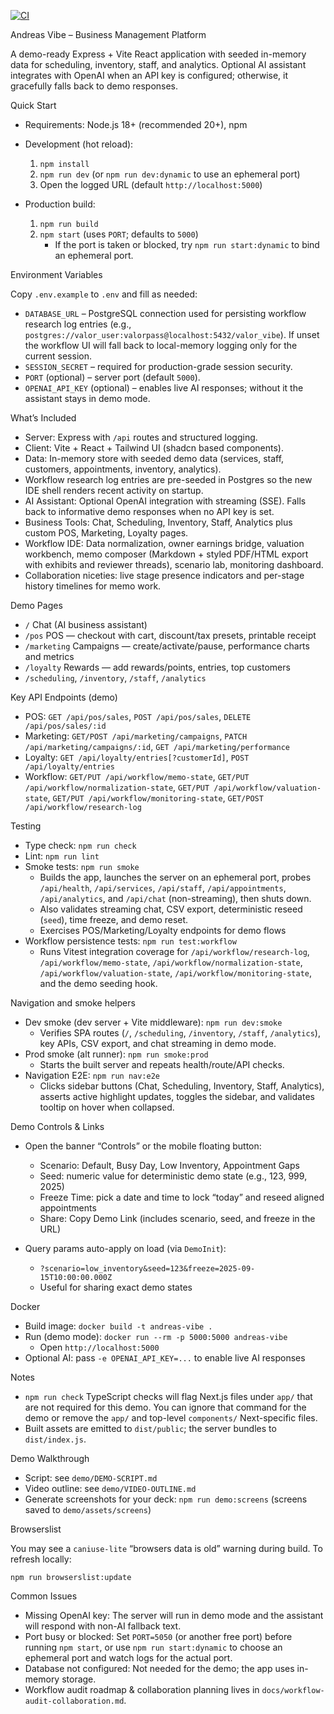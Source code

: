 [![CI](https://github.com/Bwillia13x/AndreasVibe/actions/workflows/ci.yml/badge.svg)](https://github.com/Bwillia13x/AndreasVibe/actions/workflows/ci.yml)

Andreas Vibe – Business Management Platform

A demo-ready Express + Vite React application with seeded in-memory data for scheduling, inventory, staff, and analytics. Optional AI assistant integrates with OpenAI when an API key is configured; otherwise, it gracefully falls back to demo responses.

Quick Start

- Requirements: Node.js 18+ (recommended 20+), npm

- Development (hot reload):
  1. `npm install`
  2. `npm run dev` (or `npm run dev:dynamic` to use an ephemeral port)
  3. Open the logged URL (default `http://localhost:5000`)

- Production build:
  1. `npm run build`
  2. `npm start` (uses `PORT`; defaults to `5000`)
     - If the port is taken or blocked, try `npm run start:dynamic` to bind an ephemeral port.

Environment Variables

Copy `.env.example` to `.env` and fill as needed:

- `DATABASE_URL` – PostgreSQL connection used for persisting workflow research log entries (e.g., `postgres://valor_user:valorpass@localhost:5432/valor_vibe`). If unset the workflow UI will fall back to local-memory logging only for the current session.
- `SESSION_SECRET` – required for production-grade session security.
- `PORT` (optional) – server port (default `5000`).
- `OPENAI_API_KEY` (optional) – enables live AI responses; without it the assistant stays in demo mode.

What’s Included

- Server: Express with `/api` routes and structured logging.
- Client: Vite + React + Tailwind UI (shadcn based components).
- Data: In-memory store with seeded demo data (services, staff, customers, appointments, inventory, analytics).
- Workflow research log entries are pre-seeded in Postgres so the new IDE shell renders recent activity on startup.
- AI Assistant: Optional OpenAI integration with streaming (SSE). Falls back to informative demo responses when no API key is set.
- Business Tools: Chat, Scheduling, Inventory, Staff, Analytics plus custom POS, Marketing, Loyalty pages.
- Workflow IDE: Data normalization, owner earnings bridge, valuation workbench, memo composer (Markdown + styled PDF/HTML export with exhibits and reviewer threads), scenario lab, monitoring dashboard.
- Collaboration niceties: live stage presence indicators and per-stage history timelines for memo work.

Demo Pages

- `/` Chat (AI business assistant)
- `/pos` POS — checkout with cart, discount/tax presets, printable receipt
- `/marketing` Campaigns — create/activate/pause, performance charts and metrics
- `/loyalty` Rewards — add rewards/points, entries, top customers
- `/scheduling`, `/inventory`, `/staff`, `/analytics`

Key API Endpoints (demo)

- POS: `GET /api/pos/sales`, `POST /api/pos/sales`, `DELETE /api/pos/sales/:id`
- Marketing: `GET/POST /api/marketing/campaigns`, `PATCH /api/marketing/campaigns/:id`, `GET /api/marketing/performance`
- Loyalty: `GET /api/loyalty/entries[?customerId]`, `POST /api/loyalty/entries`
- Workflow: `GET/PUT /api/workflow/memo-state`, `GET/PUT /api/workflow/normalization-state`, `GET/PUT /api/workflow/valuation-state`, `GET/PUT /api/workflow/monitoring-state`, `GET/POST /api/workflow/research-log`

Testing

- Type check: `npm run check`
- Lint: `npm run lint`
- Smoke tests: `npm run smoke`
  - Builds the app, launches the server on an ephemeral port, probes `/api/health`, `/api/services`, `/api/staff`, `/api/appointments`, `/api/analytics`, and `/api/chat` (non-streaming), then shuts down.
  - Also validates streaming chat, CSV export, deterministic reseed (`seed`), time freeze, and demo reset.
  - Exercises POS/Marketing/Loyalty endpoints for demo flows
- Workflow persistence tests: `npm run test:workflow`
  - Runs Vitest integration coverage for `/api/workflow/research-log`, `/api/workflow/memo-state`, `/api/workflow/normalization-state`, `/api/workflow/valuation-state`, `/api/workflow/monitoring-state`, and the demo seeding hook.

Navigation and smoke helpers

- Dev smoke (dev server + Vite middleware): `npm run dev:smoke`
  - Verifies SPA routes (`/`, `/scheduling`, `/inventory`, `/staff`, `/analytics`), key APIs, CSV export, and chat streaming in demo mode.
- Prod smoke (alt runner): `npm run smoke:prod`
  - Starts the built server and repeats health/route/API checks.
- Navigation E2E: `npm run nav:e2e`
  - Clicks sidebar buttons (Chat, Scheduling, Inventory, Staff, Analytics), asserts active highlight updates, toggles the sidebar, and validates tooltip on hover when collapsed.

Demo Controls & Links

- Open the banner “Controls” or the mobile floating button:
  - Scenario: Default, Busy Day, Low Inventory, Appointment Gaps
  - Seed: numeric value for deterministic demo state (e.g., 123, 999, 2025)
  - Freeze Time: pick a date and time to lock “today” and reseed aligned appointments
  - Share: Copy Demo Link (includes scenario, seed, and freeze in the URL)

- Query params auto-apply on load (via `DemoInit`):
  - `?scenario=low_inventory&seed=123&freeze=2025-09-15T10:00:00.000Z`
  - Useful for sharing exact demo states

Docker

- Build image: `docker build -t andreas-vibe .`
- Run (demo mode): `docker run --rm -p 5000:5000 andreas-vibe`
  - Open `http://localhost:5000`
- Optional AI: pass `-e OPENAI_API_KEY=...` to enable live AI responses


Notes

- `npm run check` TypeScript checks will flag Next.js files under `app/` that are not required for this demo. You can ignore that command for the demo or remove the `app/` and top-level `components/` Next-specific files.
- Built assets are emitted to `dist/public`; the server bundles to `dist/index.js`.

Demo Walkthrough

- Script: see `demo/DEMO-SCRIPT.md`
- Video outline: see `demo/VIDEO-OUTLINE.md`
- Generate screenshots for your deck: `npm run demo:screens` (screens saved to `demo/assets/screens`)

Browserslist

You may see a `caniuse-lite` “browsers data is old” warning during build. To refresh locally:

```
npm run browserslist:update
```

Common Issues

- Missing OpenAI key: The server will run in demo mode and the assistant will respond with non-AI fallback text.
- Port busy or blocked: Set `PORT=5050` (or another free port) before running `npm start`, or use `npm run start:dynamic` to choose an ephemeral port and watch logs for the actual port.
- Database not configured: Not needed for the demo; the app uses in-memory storage.
- Workflow audit roadmap & collaboration planning lives in `docs/workflow-audit-collaboration.md`.
